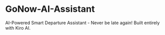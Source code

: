 # GoNow-AI-Assistant
AI-Powered Smart Departure Assistant - Never be late again! Built entirely with Kiro AI.
